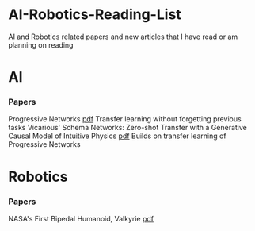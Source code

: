 # AI-Robotics-Reading-List
AI and Robotics related papers and new articles that I have read or am planning on reading

# AI
### Papers
Progressive Networks [pdf](https://arxiv.org/pdf/1606.04671.pdf)
  Transfer learning without forgetting previous tasks
Vicarious' Schema Networks: Zero-shot Transfer with a Generative Causal Model of Intuitive Physics [pdf](https://www.vicarious.com/img/icml2017-schemas.pdf)
  Builds on transfer learning of Progressive Networks

# Robotics
### Papers
NASA's First Bipedal Humanoid, Valkyrie [pdf](https://pdfs.semanticscholar.org/f710/201366d7c59c5b8e3916856b0351031c33ea.pdf)
